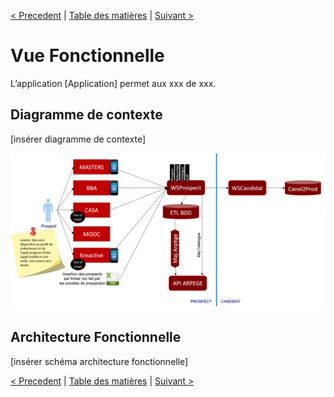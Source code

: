 [< Precedent](./0000-index.md) | [Table des matières](./9999-toc.md) | [Suivant >](./0400-archiTechnique.md)

# Vue Fonctionnelle

L’application [Application] permet aux xxx de xxx.

##	Diagramme de contexte

[insérer diagramme de contexte]

![Image](../image/WSProspect-DiagrammeContexte.png)

##	Architecture Fonctionnelle

[insérer schéma architecture fonctionnelle]

[< Precedent](./0000-index.md) | [Table des matières](./9999-toc.md) | [Suivant >](./0400-archiTechnique.md)
